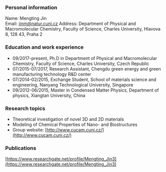 
### Personal information
Name: Mengting Jin                                                      
Email: jinm@natur.cuni.cz
Address: Department of Physical and Macromolecular Chemistry, Faculty of Science, Charles University, Hlavova 8, 128 43, Praha 2


### Education and work experience
- 09/2017-present, Ph.D in Department of Physical and Macromolecular Chemistry, Faculty of Science, Charles University, Czech Republic
- 07/2015-07/2017, Research Assistant, Chengdu green energy and green manufacturing technology R&D center
- 07/2014-02/2015, Exchange Student, School of materials science and engineering, Nanyang Technological University, Singapore
- 09/2012-06/2015, Master in Condensed Matter Physics, Department of physics, Xiangtan University, China

### Research topics
- Theoretical investigation of novel 3D and 2D materials
- Modeling of Chemical Properties of Nano- and Biostructures 
- Group website: [http://www.cucam.cuni.cz/](http://www.cucam.cuni.cz/)


### Publications
[https://www.researchgate.net/profile/Mengting_Jin3](https://www.researchgate.net/profile/Mengting_Jin3)
